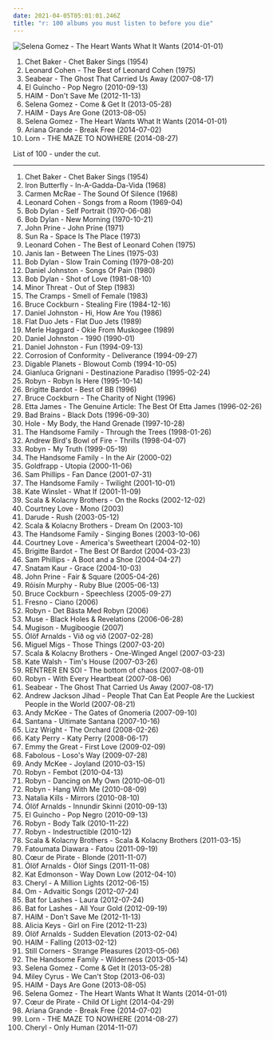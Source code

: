 ```yaml
---
date: 2021-04-05T05:01:01.246Z
title: "r: 100 albums you must listen to before you die"
---
```

![Selena Gomez - The Heart Wants What It Wants (2014-01-01)](http://coverartarchive.org/release/347d9365-927d-4404-a0d7-65e4916e464e/11438983255-500.jpg "Selena Gomez - The Heart Wants What It Wants (2014-01-01)")
<ol class="albums">
<li data-cover="http://coverartarchive.org/release/dc0bbfac-ccd4-4c43-a6d7-cfd8b167b137/20467064971-500.jpg" data-tags="jazz" role="button">Chet Baker - Chet Baker Sings (1954)</li>
<li data-cover="https://img.discogs.com/g2rjpGX2Y6R4iXdyM57qMCBhWsY=/fit-in/280x280/filters:strip_icc():format(jpeg):mode_rgb():quality(90)/discogs-images/R-3785012-1344299773-6056.jpeg.jpg" data-tags="leonard cohen, c, g, f, e, misc, pink, blue, green, yellow, i, all, d, shady, purple, b, h, w, m, l, n, v, grady, u, shady grady" role="button">Leonard Cohen - The Best of Leonard Cohen (1975)</li>
<li data-cover="http://coverartarchive.org/release/f8f26fa1-d7e5-4357-aefe-cb17ccf2e60b/18253941016-500.jpg" data-tags="icelandic" role="button">Seabear - The Ghost That Carried Us Away (2007-08-17)</li>
<li data-cover="http://coverartarchive.org/release/d1155ca2-d814-4f17-9426-743189f8d853/15396503893-500.jpg" data-tags="pop, c, latin, g, k, f, j, r, e, misc, i, o, bananas, x, all, d, shady, s, b, h, a, w, dolce, m, t, l, y, z, n, p, q, v, grady, partial, u, music to listen to in 2010, shady grady, deek, auditory, deek deek, deek deek deek, dake, ploppy, dake-bonoism, bonoism, jibby, specific generalities, specificity, generality, plopper, male or female, non-zero" role="button">El Guincho - Pop Negro (2010-09-13)</li>
<li data-cover="http://coverartarchive.org/release/362e4026-4c4c-44ed-80ad-c2adf4b1f439/4102931199-500.jpg" data-tags="female, soul, alternative, indie rock, kurt, c, song, girls, g, nu soul, k, plop, sex, f, numbers, buy, j, hot, r, book, genesis, second, lost, porn, monday, e, woman, misc, rac, pee pee, vagina, media, abc, breasts, sounds, ladies, tits, first, proverbs, i, tag, sentences, o, everything, kings, thursday, bananas" role="button">HAIM - Don't Save Me (2012-11-13)</li>
<li data-cover="https://img.discogs.com/dbN6n83BE7ZXSQn9w7nqnvVaB0U=/fit-in/600x598/filters:strip_icc():format(jpeg):mode_rgb():quality(90)/discogs-images/R-4960708-1380744325-6489.jpeg.jpg" data-tags="pop, dance, female vocalists" role="button">Selena Gomez - Come & Get It (2013-05-28)</li>
<li data-cover="http://coverartarchive.org/release/bd851d19-d7dc-469a-9726-febb251a50f1/5165325162-500.jpg" data-tags="indie rock, female vocalists, indie pop, soft rock" role="button">HAIM - Days Are Gone (2013-08-05)</li>
<li data-cover="http://coverartarchive.org/release/347d9365-927d-4404-a0d7-65e4916e464e/11438983255-500.jpg" data-tags="female, c, girls, g, k, sex, f, guilty pleasure, buy, j, r, lovely, lost, porn, e, misc, pee pee, music, vagina, abc, breasts, sounds, parts, tits, i, tags, tag, moisture, o, else, everything, thursday, bananas, x, pork, moses, girlfriend, bats, beef" role="button">Selena Gomez - The Heart Wants What It Wants (2014-01-01)</li>
<li data-cover="http://coverartarchive.org/release/d8ee3fb5-e02f-4459-a26f-e4301beb32f1/8796970047-500.jpg" data-tags="pop, ariana grande" role="button">Ariana Grande - Break Free (2014-07-02)</li>
<li data-cover="http://coverartarchive.org/release/fb63217f-8b11-47ac-a803-8adf0fdcfaba/8223477502-500.jpg" data-tags="electronic, ambient, experimental, c, idm, g, k, f, numbers, j, r, book, genesis, second, e, misc, abc, first, i, o, else, everything, x, moses, troy, miscellaneous, all, d, the, shady, s, b, h, a, w, m, t, l, y, z, to, joshua, exodus, as, n, p, q, wednesday, known, leviticus, v, grady" role="button">Lorn - THE MAZE TO NOWHERE (2014-08-27)</li>
</ol>
List of 100 - under the cut.
<!-- more -->

_________________

<ol class="albums">
<li data-cover="http://coverartarchive.org/release/dc0bbfac-ccd4-4c43-a6d7-cfd8b167b137/20467064971-500.jpg" data-tags="jazz" role="button">
Chet Baker - Chet Baker Sings (1954)
</li>
<li data-cover="https://img.discogs.com/7fa16UEhu2xGgbfeI5CS-0gi7dA=/fit-in/320x318/filters:strip_icc():format(jpeg):mode_rgb():quality(90)/discogs-images/R-1397034-1286031876.jpeg.jpg" data-tags="psychedelic rock, classic rock" role="button">
Iron Butterfly - In-A-Gadda-Da-Vida (1968)
</li>
<li data-cover="http://coverartarchive.org/release/a5b055ff-a912-46af-b94f-478793ecdbf2/7943108089-500.jpg" data-tags="female, jazz, jazz vocal, c, g, k, unique, f, j, r, lovely, tagged, years, e, misc, pink, orange, chocolate, blue, hours, red, green, days, yellow, months, minutes, seconds, i, tags, decades, o, not, x, roy, miscellaneous, female jazz, all, d, carlos, shady, purple, s, b, h, a, w, m, t, l, y, z, n, p, q, v, grady, partial, jazzy women, ebony, u, free range, related, shady grady, biv, smell of female, jazzy female, liver and onions, feminine cavern of love, free range negroes, beneficial, carlos seramos, seramos, cavern of love, this is beneficial, the smell of female, ebony delight" role="button">
Carmen McRae - The Sound Of Silence (1968)
</li>
<li data-cover="http://coverartarchive.org/release/25f52005-282b-3617-8bf0-becec9175d9c/21304861091-500.jpg" data-tags="leonard cohen, 60s, folk" role="button">
Leonard Cohen - Songs from a Room (1969-04)
</li>
<li data-cover="https://img.discogs.com/I7UsxpD18Y-awJGTRSkgIYPZfz8=/fit-in/600x643/filters:strip_icc():format(jpeg):mode_rgb():quality(90)/discogs-images/R-4795860-1432891146-6760.jpeg.jpg" data-tags="rock, classic rock" role="button">
Bob Dylan - Self Portrait (1970-06-08)
</li>
<li data-cover="http://coverartarchive.org/release/0497a7b2-2777-3d0c-9364-4234b78c9e72/3730266019-500.jpg" data-tags="70s, folk, singer-songwriter, folk rock, rock, bob dylan, classic rock, c, g, f, e, misc, pink, blue, green, yellow, i, all, d, shady, purple, b, h, w, m, l, n, v, grady, u, shady grady, clsid not unique" role="button">
Bob Dylan - New Morning (1970-10-21)
</li>
<li data-cover="http://coverartarchive.org/release/8e04e5d7-ed79-3e2e-8558-6df68bab5f6d/19688294474-500.jpg" data-tags="folk, singer-songwriter" role="button">
John Prine - John Prine (1971)
</li>
<li data-cover="http://coverartarchive.org/release/87e49acf-c2f5-427c-a699-d3df4ac149f0/19797762895-500.jpg" data-tags="jazz, shady, misc, all, grady, shady grady" role="button">
Sun Ra - Space Is The Place (1973)
</li>
<li data-cover="https://img.discogs.com/g2rjpGX2Y6R4iXdyM57qMCBhWsY=/fit-in/280x280/filters:strip_icc():format(jpeg):mode_rgb():quality(90)/discogs-images/R-3785012-1344299773-6056.jpeg.jpg" data-tags="leonard cohen, c, g, f, e, misc, pink, blue, green, yellow, i, all, d, shady, purple, b, h, w, m, l, n, v, grady, u, shady grady" role="button">
Leonard Cohen - The Best of Leonard Cohen (1975)
</li>
<li data-cover="https://img.discogs.com/gkW6idtSudswzgbHM3r8VgB4F7A=/fit-in/590x581/filters:strip_icc():format(jpeg):mode_rgb():quality(90)/discogs-images/R-2552203-1334902450.jpeg.jpg" data-tags="70s, singer-songwriter" role="button">
Janis Ian - Between The Lines (1975-03)
</li>
<li data-cover="http://coverartarchive.org/release/5d8aa5dd-b518-49e4-a074-473d18a3a691/15278425909-500.jpg" data-tags="gospel, rock, christian rock, bob dylan, christian" role="button">
Bob Dylan - Slow Train Coming (1979-08-20)
</li>
<li data-cover="http://coverartarchive.org/release/ea0be1b6-83d1-424d-8714-660d2c18a8b9/13971254165-500.jpg" data-tags="folk, singer-songwriter" role="button">
Daniel Johnston - Songs Of Pain (1980)
</li>
<li data-cover="http://coverartarchive.org/release/4a265814-80a3-48f8-9a00-c4da7ddeaffc/26584252742-500.jpg" data-tags="bob dylan, rock, classic rock, c, g, f, e, misc, pink, blue, green, yellow, i, all, d, shady, purple, b, h, w, m, l, n, v, grady, u, shady grady" role="button">
Bob Dylan - Shot of Love (1981-08-10)
</li>
<li data-cover="http://coverartarchive.org/release/507bb61e-c7fa-3dd5-ba2d-d6f0f6e2f792/6010164584-500.jpg" data-tags="hardcore, punk, hardcore punk" role="button">
Minor Threat - Out of Step (1983)
</li>
<li data-cover="http://coverartarchive.org/release/a736ffad-be8b-4b14-b00f-30519c4b5efc/13827411386-500.jpg" data-tags="c, g, psychobilly, f, tagged, i like it, e, misc, pink, blue, green, days, yellow, minutes, i, tags, decades, miscellaneous, all, d, shady, purple, b, h, pussy, w, m, l, n, v, grady, cramps, u, shady grady, smell of female, feminine cavern of love, seramos, cavern of love, the smell of female, possibly auditory, related tags, clsid not unique, i tagged this artist, 9e56be61-c50f-11cf-9a2c-00a0c90a90ce, c50f, 9a2c, 00a0c90a90ce, 888dca60-fc0a-11cf-8f0f-00c04fd7d062, 888dca60, 8f0f, specific generalizations, day, sunday, k, quiet, j, r, staff, comfort, friday, march, colors, monday, saturday, november, though, august, three, orange, zero, name, red, he, december, richard, february, o, you, thursday, too, guides" role="button">
The Cramps - Smell of Female (1983)
</li>
<li data-cover="http://coverartarchive.org/release/39164cb2-6b4a-4f9e-8b73-04494cc4e9ea/15278380730-500.jpg" data-tags="g, all, shady, grady, shady grady, c, f, e, misc, pink, blue, green, yellow, i, d, purple, b, h, w, m, l, n, v, free range caucasians, u, humans, human, spelling lobotomy correctly, free range" role="button">
Bruce Cockburn - Stealing Fire (1984-12-16)
</li>
<li data-cover="http://coverartarchive.org/release/ba13ed1d-39a3-3416-8b0c-a8cfd38c322c/21533247440-500.jpg" data-tags="lo-fi" role="button">
Daniel Johnston - Hi, How Are You (1986)
</li>
<li data-cover="http://coverartarchive.org/release/7f7b498c-beee-41b5-903f-3b721048a616/5537003550-500.jpg" data-tags="pop, c, sunday, g, plop, australia, j, r, north carolina, news, ego, e, november, misc, classica, apple, paris, america, judy, i, o, eric, bowling, ah, pieces, x, da, illuminati, hoo, drama, deus, b12, choro, all, eros, de, d, socialist, dixi, die, mormon, s, b, ytmnd, tgif, clam, diamond, h, union, a, fonda, reich, lollipop, -, bell, ad, contra, fan, patria, m, boo, pia, t, l, z, lds, et, magica, politica, n, p, si, clueso, q, coverage, in, autism, v, wwf, studio, mons, xanadu, cosby, vhscore, rabbi, pez, re, bonnie, nhl, neil" role="button">
Flat Duo Jets - Flat Duo Jets (1989)
</li>
<li data-cover="https://img.discogs.com/70sgbdQWIayenvMmBRYmFktXeQo=/fit-in/600x781/filters:strip_icc():format(jpeg):mode_rgb():quality(90)/discogs-images/R-11892429-1545595064-4597.jpeg.jpg" data-tags="c, g, k, unique, f, j, r, tagged, years, e, misc, pink, orange, blue, hours, red, green, days, yellow, months, minutes, seconds, i, tags, decades, o, not, x, roy, miscellaneous, all, d, carlos, purple, s, b, h, a, w, m, t, l, y, z, n, p, q, v, partial, free range caucasians, u, related, biv, m haggard, carlos seramos, seramos, possibly auditory, related tags, clsid not unique, 00c04fd7d062, clsid, i tagged this artist, 9e56be61-c50f-11cf-9a2c-00a0c90a90ce, 9e56be61, c50f, 11cf, 9a2c, 00a0c90a90ce, 888dca60-fc0a-11cf-8f0f-00c04fd7d062, 888dca60, 8f0f, specific generalizations" role="button">
Merle Haggard - Okie From Muskogee (1989)
</li>
<li data-cover="https://img.discogs.com/CcjPgehxKKmnpj9yKdrvrHTN_1o=/fit-in/600x589/filters:strip_icc():format(jpeg):mode_rgb():quality(90)/discogs-images/R-2660081-1410118023-7025.jpeg.jpg" data-tags="lo-fi, 90s" role="button">
Daniel Johnston - 1990 (1990-01)
</li>
<li data-cover="http://coverartarchive.org/release/55df3fd9-7b72-4f95-bcad-68e9e8f89c48/28304917140-500.jpg" data-tags="singer-songwriter, 90s" role="button">
Daniel Johnston - Fun (1994-09-13)
</li>
<li data-cover="http://coverartarchive.org/release/cf88a9c4-2fcd-46c8-8412-3b06bf0abbfa/6512861185-500.jpg" data-tags="stoner rock" role="button">
Corrosion of Conformity - Deliverance (1994-09-27)
</li>
<li data-cover="http://coverartarchive.org/release/acdf71be-2eae-4031-a893-c286dc2a669d/4411318082-500.jpg" data-tags="jazz hop, hip hop" role="button">
Digable Planets - Blowout Comb (1994-10-05)
</li>
<li data-cover="https://img.discogs.com/cO_Su6PKOIDwgyH_jmoavs4X5II=/fit-in/600x337/filters:strip_icc():format(jpeg):mode_rgb():quality(90)/discogs-images/R-9310556-1478373645-5881.jpeg.jpg" data-tags="california, r, aleister crowley, italiana, christopher lee, italiani, aleyster crowley, argeu california seixas, silvio passos, wilson seixas, california seixas, aleister, raul seixas, amidio junior, anyzio rocha, nova california seixas, mucajai, argeu california, beto juara, don kalifa, caracarai, donkalifa, aleystercrowley, simplesdemais, os putos brothers, aleyster, silva alhandra, krica morena bela, boa vista, roraima, kricamorena, familia santos, argeu, krica morena, mosca navarro, aleyster crowley bernardo de andrade, thebestofaleystercrowley" role="button">
Gianluca Grignani - Destinazione Paradiso (1995-02-24)
</li>
<li data-cover="http://coverartarchive.org/release/0f7d32b4-163a-4cb0-abc7-4c6fcee00f66/6617222890-500.jpg" data-tags="pop, dance, rnb" role="button">
Robyn - Robyn Is Here (1995-10-14)
</li>
<li data-cover="http://coverartarchive.org/release/ca561569-a485-4d72-bc1c-97a3bd93ef7d/1529491393-500.jpg" data-tags="french" role="button">
Brigitte Bardot - Best of BB (1996)
</li>
<li data-cover="https://img.discogs.com/UTSHgD3AwlVzs7K2vNSvgo27r4w=/fit-in/600x600/filters:strip_icc():format(jpeg):mode_rgb():quality(90)/discogs-images/R-2207419-1566809777-9741.jpeg.jpg" data-tags="c, g, f, e, misc, pink, blue, green, yellow, i, all, d, shady, purple, b, h, w, m, l, n, v, grady, u, shady grady, folk, free range caucasians, free range" role="button">
Bruce Cockburn - The Charity of Night (1996)
</li>
<li data-cover="http://coverartarchive.org/release/d136dbb8-a0f6-4cd0-8f7f-dab8c1a96eb9/10883716911-500.jpg" data-tags="etta james" role="button">
Etta James - The Genuine Article: The Best Of Etta James (1996-02-26)
</li>
<li data-cover="http://coverartarchive.org/release/87d8297b-b01e-4eab-861b-e6d4e782830d/3397017644-500.jpg" data-tags="hardcore punk" role="button">
Bad Brains - Black Dots (1996-09-30)
</li>
<li data-cover="http://coverartarchive.org/release/88354c4b-f069-4d99-89f9-a146d80019e7/15443503983-500.jpg" data-tags="hole, f a v o u r i t e" role="button">
Hole - My Body, the Hand Grenade (1997-10-28)
</li>
<li data-cover="https://img.discogs.com/nk3IvlKVsEEuxdvXTdeNAhZqbYk=/fit-in/600x594/filters:strip_icc():format(jpeg):mode_rgb():quality(90)/discogs-images/R-1177453-1489873337-2756.jpeg.jpg" data-tags="americana, alt-country, g, all, shady, grady, shady grady" role="button">
The Handsome Family - Through the Trees (1998-01-26)
</li>
<li data-cover="http://coverartarchive.org/release/f7d1544e-5edd-46ae-88af-1648b54815cb/1962253731-500.jpg" data-tags="bird, misc, jackson, names, julie, lloyd, andrew, andrew jackson, michael, andrew lloyd webber, a, andrew bird, belle, jihad, webber, michael andrews, randy, andrews, bayer, andrew belle, lloyd webber, andrew jackson jihad, optional, garge, andrew bayer, hale, bowl of fire, w-k, andrew hale, andrew rannells, rannells, begins with an a, tinge, garji" role="button">
Andrew Bird's Bowl of Fire - Thrills (1998-04-07)
</li>
<li data-cover="https://img.discogs.com/cMSILn-O_QjEyYQ4HoieDtBeU3U=/fit-in/600x600/filters:strip_icc():format(jpeg):mode_rgb():quality(90)/discogs-images/R-2566810-1415847143-3769.jpeg.jpg" data-tags="female, soul, dance, girls, sex, guilty pleasure, lovely, porn, misc, vagina, breasts, tits, moisture, girlfriend, miscellaneous, all, boobs, shady, pleasure, girls girls girls, boobies, i want to make out with her so bad, titties, mammal, vaginal, jugs, imaginary, i would like to spend an afternoon rubbing her breasts with warm mineral oil, mammaries, camel toe, sex stuff, finely tailored, lady love, a fashionable likeness of cylindrical awareness, smell of female, maternal, vagina possession, feminine cavern of love, boneriffic, and such, grumpy still skin, lady parts, soft and moist, masturbation fodder, female lady, lady female, hie to kolob, cylindrical awareness, cavern of love, the smell of female, you can if you want to, imaginary girlfriend, unclean thoughts, woman lady, prophetess, maternal prophetess, juglets, jiggles, broadish" role="button">
Robyn - My Truth (1999-05-19)
</li>
<li data-cover="https://img.discogs.com/xLjJmTV4fqIaWYmglniyqRuC2CE=/fit-in/200x198/filters:strip_icc():format(jpeg):mode_rgb():quality(90)/discogs-images/R-1177465-1198531874.jpeg.jpg" data-tags="alternative country, shady, grady, spelling lobotomy correctly, free range caucasians, shady grady, liver and onions" role="button">
The Handsome Family - In the Air (2000-02)
</li>
<li data-cover="https://img.discogs.com/tXkxfd-CEdXxpgTDoCULqOVjQR0=/fit-in/424x600/filters:strip_icc():format(jpeg):mode_rgb():quality(90)/discogs-images/R-194130-1141596448.jpeg.jpg" data-tags="ambient" role="button">
Goldfrapp - Utopia (2000-11-06)
</li>
<li data-cover="https://img.discogs.com/oPEnUIumiP-VoRc_STI_2mFJTkA=/fit-in/600x524/filters:strip_icc():format(jpeg):mode_rgb():quality(90)/discogs-images/R-7468415-1509061937-1312.jpeg.jpg" data-tags="indie, female, alternative, female vocalists, singer-songwriter, c, day, sunday, g, k, sex, f, quiet, chicks, j, hot, r, second, staff, comfort, friday, march, colors, monday, saturday, e, november, woman, though, august, misc, pink, three, girl, vagina, orange, zero, name, blue, red, green, yellow, first, he, december, i, richard, february, o, you, thursday, too, guides, not, oil, x, makes, shade, bats, september, january, july, tuesday, enemies, awareness, sing, miscellaneous, head, idols, all, d, can, seven, shady, four, two, chick, bands that would eat children if only they could fit a whole one inside their mouths, purple, s, b, rainbow, alternative media, h, one, a" role="button">
Sam Phillips - Fan Dance (2001-07-31)
</li>
<li data-cover="https://img.discogs.com/hzlVyUchEu2LQUcjQwS4TNiWJps=/fit-in/216x219/filters:strip_icc():format(jpeg):mode_rgb():quality(90)/discogs-images/R-1177381-1198525180.jpeg.jpg" data-tags="singer-songwriter, progressive rock, c, americana, sunday, g, scary, alt-country, k, folk noir, noir, f, humor, smart, j, r, lyrical, friday, march, monday, saturday, e, november, hole, august, misc, rac, darkness, sparks, december, i, february, o, thursday, nuggets, june, x, september, january, july, tuesday, tells a story, all, ccm, d, country music, creative, shady, handsome, s, b, h, a, country ballad male, w, dark humor, m, t, l, y, z, n, p, q, wednesday, v, grady, lobotomy, brett, spelling lobotomy correctly, god-damned country, free range caucasians, light in the darkness, beautiful darkness, fucked-up country, real country, u, free range, xian, nugget, everything that rises must converge" role="button">
The Handsome Family - Twilight (2001-10-01)
</li>
<li data-cover="http://coverartarchive.org/release/7fd1004c-5116-4323-84e5-2e8b2a23f736/10583997394-500.jpg" data-tags="soundtrack, easy listening" role="button">
Kate Winslet - What If (2001-11-09)
</li>
<li data-cover="https://img.discogs.com/MIAzGQ_TYAoD1UCDACgf5w77yFk=/fit-in/500x494/filters:strip_icc():format(jpeg):mode_rgb():quality(90)/discogs-images/R-350693-1420576977-8242.jpeg.jpg" data-tags="c, choir, g, k, f, j, r, friday, e, misc, i, o, x, all, d, shady, s, b, h, a, w, m, t, l, y, z, n, p, q, v, grady, u, shady grady, testing 1-2-3, kolob, if you could hie to kolob, ploppy, jibby, nuggetarian, droppy pop, jibby jibby jibby jibby jibby, jibby jibby jibby jibby jibby jibby jibby, jibby jibby jibby jibby jibby jibby jibby jibby jibby jibby jibby" role="button">
Scala & Kolacny Brothers - On the Rocks (2002-12-02)
</li>
<li data-cover="http://coverartarchive.org/release/eb6faa5f-1173-40be-bb2d-5e9402bc0ec0/14050315144-500.jpg" data-tags="courtney love, rock, alternative, punk rock" role="button">
Courtney Love - Mono (2003)
</li>
<li data-cover="https://img.discogs.com/lCcXkUQ3G6nD7sbHKMaqW5jYc0U=/fit-in/298x300/filters:strip_icc():format(jpeg):mode_rgb():quality(90)/discogs-images/R-322385-1100938422.jpg.jpg" data-tags="trance" role="button">
Darude - Rush (2003-05-12)
</li>
<li data-cover="https://img.discogs.com/F7T-Kn1eL6DYiQ2gGaEQom3eDeg=/fit-in/600x596/filters:strip_icc():format(jpeg):mode_rgb():quality(90)/discogs-images/R-350690-1165688961.jpeg.jpg" data-tags="choir" role="button">
Scala & Kolacny Brothers - Dream On (2003-10)
</li>
<li data-cover="https://img.discogs.com/m9cPM0P2MM_seZKdNEtfqbEr7fY=/fit-in/600x591/filters:strip_icc():format(jpeg):mode_rgb():quality(90)/discogs-images/R-1350475-1454274588-2699.jpeg.jpg" data-tags="alt-country, folk noir, americana" role="button">
The Handsome Family - Singing Bones (2003-10-06)
</li>
<li data-cover="http://coverartarchive.org/release/77d5fc59-6d52-4070-b31a-b4841f86179b/3759468978-500.jpg" data-tags="grunge, rock" role="button">
Courtney Love - America's Sweetheart (2004-02-10)
</li>
<li data-cover="http://coverartarchive.org/release/165deaa5-a5ba-4170-842d-03496202c04a/1529579124-500.jpg" data-tags="all, c, f, e, misc, pink, i, tags, d, shady, b, h, w, m, l, n, v, grady, u, shady grady, possibly auditory, clsid not unique" role="button">
Brigitte Bardot - The Best Of Bardot (2004-03-23)
</li>
<li data-cover="http://coverartarchive.org/release/bdea53a4-7fab-409b-b70f-6ec3f8a06029/24728786897-500.jpg" data-tags="indie, female, alternative, female vocalists, singer-songwriter, c, day, sunday, g, k, sex, f, quiet, chicks, j, hot, r, second, staff, comfort, friday, march, colors, monday, saturday, e, november, woman, though, august, misc, pink, three, girl, vagina, orange, zero, name, blue, red, green, yellow, first, he, december, i, richard, february, o, you, thursday, too, guides, not, oil, x, makes, shade, bats, september, january, july, tuesday, enemies, awareness, sing, miscellaneous, head, idols, all, d, can, seven, shady, four, two, chick, bands that would eat children if only they could fit a whole one inside their mouths, purple, s, b, rainbow, alternative media, h, one, a" role="button">
Sam Phillips - A Boot and a Shoe (2004-04-27)
</li>
<li data-cover="http://coverartarchive.org/release/43d64dfa-ae65-438e-8e5e-cd9b026abe2b/17086837784-500.jpg" data-tags="meditation" role="button">
Snatam Kaur - Grace (2004-10-03)
</li>
<li data-cover="http://coverartarchive.org/release/db3b83dc-b975-49ce-a300-fa01b678d955/10799413817-500.jpg" data-tags="singer-songwriter" role="button">
John Prine - Fair & Square (2005-04-26)
</li>
<li data-cover="http://coverartarchive.org/release/e15f6dce-4764-455e-a055-2845c21c3eee/8899000027-500.jpg" data-tags="future jazz, electronic, female vocalists" role="button">
Róisín Murphy - Ruby Blue (2005-06-13)
</li>
<li data-cover="http://coverartarchive.org/release/51e2b7d1-e3ce-4c26-a808-3420e5a729bc/17343315083-500.jpg" data-tags="c, g, f, e, misc, pink, blue, green, yellow, i, all, d, shady, purple, b, h, w, m, l, n, v, grady, u, shady grady, canada, voice, sunday, k, j, r, second, friday, march, saturday, november, august, three, orange, white, acoustic guitar, red, first, december, february, o, humans, thursday, x, september, january, july, seven, four, two, white people, s, one, a, oh canada, human, raspy, five, cockburn, t, y, z, thirteen, p, q, wednesday, nine, indigo, eleven, violet, twenty, third, lobotomy, spelling lobotomy correctly, free range caucasians, fifth, eight, free range, six, sixth, ten, twelve" role="button">
Bruce Cockburn - Speechless (2005-09-27)
</li>
<li data-cover="http://coverartarchive.org/release/3a4f248f-7288-416f-a54d-1822e9a3f125/2001358466-500.jpg" data-tags="rock, emo" role="button">
Fresno - Ciano (2006)
</li>
<li data-cover="http://coverartarchive.org/release/08cd745b-46cf-4a65-8fa7-7bdcd8eb7004/5393612455-500.jpg" data-tags="female, alternative, c, girls, g, k, sex, f, guilty pleasure, buy, j, r, book, lovely, genesis, second, lost, porn, e, misc, pee pee, monkey, music, vagina, robyn, abc, filter, fish, breasts, sounds, parts, tits, i, tags, tag, moisture, o, else, everything, thursday, nuggets, bananas, x" role="button">
Robyn - Det Bästa Med Robyn (2006)
</li>
<li data-cover="http://coverartarchive.org/release/f1458768-777e-4d46-96eb-2d0e6d8cbaa0/13574722523-500.jpg" data-tags="alternative rock" role="button">
Muse - Black Holes & Revelations (2006-06-28)
</li>
<li data-cover="http://coverartarchive.org/release/3fdccfb0-c5c5-4676-8e45-83db38c0ee35/26215098732-500.jpg" data-tags="alternative, c, g, k, f, icelandic, iceland, j, r, tagged, lost, e, misc, something, sounds, tag, o, everything, thoughts, maybe, bananas, x, bats, variable, all, genre, d, shady, s, b, onions, h, a, w, bent, filtered, m, t, l, y, bite, n, p, thing, q, get it, wednesday, v, grady, jb, zap, partial, lobotomy, spelling lobotomy correctly, u, possible, perhaps, suggestions, mangum, specific, extremities, optional, liver, shady grady, northern hemisphere, western hemisphere, non-verbal, you might, jib, i am tagging this artist, the fire of the mind agitates the atmosphere, testing 1-2-3, deek, liver and onions, kolob, if you could hie to kolob, auditory" role="button">
Mugison - Mugiboogie (2007)
</li>
<li data-cover="http://coverartarchive.org/release/7a058cc8-f297-4818-b182-db15f3c2655e/9390660710-500.jpg" data-tags="vocal, female, alternative, c, g, k, f, icelandic, iceland, j, r, tagged, lost, e, misc, something, sounds, tag, o, everything, thoughts, maybe, bananas, x, bats, variable, all, genre, d, shady, s, b, h, a, w, bent, filtered, m, t, l, y, bite, n, p, thing, q, get it, wednesday, v, grady, jb, zap, partial, u, possible, perhaps, suggestions, specific, extremities, optional, shady grady, northern hemisphere, western hemisphere, non-verbal, you might, jib, i am tagging this artist, the fire of the mind agitates the atmosphere, testing 1-2-3, deek, kolob, if you could hie to kolob" role="button">
Ólöf Arnalds - Við og við (2007-02-28)
</li>
<li data-cover="https://img.discogs.com/1pLkSM8DHSbih7IjRN83_1vWKyQ=/fit-in/600x528/filters:strip_icc():format(jpeg):mode_rgb():quality(90)/discogs-images/R-1394148-1215911825.jpeg.jpg" data-tags="groove, deep house" role="button">
Miguel Migs - Those Things (2007-03-20)
</li>
<li data-cover="https://img.discogs.com/nCKvxKZiudPg5-CAyAvIScAo3XM=/fit-in/464x432/filters:strip_icc():format(jpeg):mode_rgb():quality(90)/discogs-images/R-1160425-1197095554.jpeg.jpg" data-tags="c, choir, g, k, f, j, r, friday, e, misc, i, o, x, all, d, shady, s, b, h, a, w, m, t, l, y, z, n, p, q, v, grady, u, shady grady, testing 1-2-3, kolob, if you could hie to kolob, ploppy, jibby, nuggetarian, droppy pop, jibby jibby jibby jibby jibby, jibby jibby jibby jibby jibby jibby jibby, jibby jibby jibby jibby jibby jibby jibby jibby jibby jibby jibby" role="button">
Scala & Kolacny Brothers - One-Winged Angel (2007-03-23)
</li>
<li data-cover="http://coverartarchive.org/release/25d9128e-8e2b-3b9e-9938-88f44b4c0ed4/24155867912-500.jpg" data-tags="folk, female vocalists" role="button">
Kate Walsh - Tim's House (2007-03-26)
</li>
<li data-cover="https://img.discogs.com/ooqlSYIWQfWj4y3_uvtHQalOCtY=/fit-in/500x500/filters:strip_icc():format(jpeg):mode_rgb():quality(90)/discogs-images/R-5272930-1389278550-1971.jpeg.jpg" data-tags="japanese" role="button">
RENTRER EN SOI - The bottom of chaos (2007-08-01)
</li>
<li data-cover="http://coverartarchive.org/release/cc1bc121-6078-4413-954e-c394c2df0e6b/7997586808-500.jpg" data-tags="female, alternative, c, girls, g, k, sex, f, guilty pleasure, buy, j, r, book, lovely, genesis, second, lost, porn, e, misc, pee pee, monkey, music, vagina, robyn, abc, filter, fish, breasts, sounds, parts, tits, i, tags, tag, moisture, o, else, everything, thursday, nuggets, bananas, x, meat" role="button">
Robyn - With Every Heartbeat (2007-08-06)
</li>
<li data-cover="http://coverartarchive.org/release/f8f26fa1-d7e5-4357-aefe-cb17ccf2e60b/18253941016-500.jpg" data-tags="icelandic" role="button">
Seabear - The Ghost That Carried Us Away (2007-08-17)
</li>
<li data-cover="http://coverartarchive.org/release/565cdcdb-e066-4eb4-871c-fa252dc850cf/6288985861-500.jpg" data-tags="bird, folk punk, misc, jackson, names, julie, andy, lloyd, andrew, andrew jackson, michael, andrew lloyd webber, a, andrew bird, belle, jihad, webber, michael andrews, randy, andrews, bayer, andrew belle, lloyd webber, andrew jackson jihad, optional, garge, andrew bayer, hale, bowl of fire, w-k, andrew hale, andrew rannells, rannells, begins with an a, tinge, garji" role="button">
Andrew Jackson Jihad - People That Can Eat People Are the Luckiest People in the World (2007-08-21)
</li>
<li data-cover="https://img.discogs.com/RrwxAsEV049dwc6s1TgugjH_keQ=/fit-in/500x500/filters:strip_icc():format(jpeg):mode_rgb():quality(90)/discogs-images/R-3204717-1556633536-6361.jpeg.jpg" data-tags="guitar virtuoso, acoustic guitar, fingerstyle, andy mckee" role="button">
Andy McKee - The Gates of Gnomeria (2007-09-10)
</li>
<li data-cover="http://coverartarchive.org/release/ab84a832-8fc8-42a3-a849-adc188738aec/7365407384-500.jpg" data-tags="rock" role="button">
Santana - Ultimate Santana (2007-10-16)
</li>
<li data-cover="http://coverartarchive.org/release/c42db944-e7a3-4cc3-9a9f-89089962fe2e/836519986-500.jpg" data-tags="jazz, soul, lizz wright" role="button">
Lizz Wright - The Orchard (2008-02-26)
</li>
<li data-cover="https://img.discogs.com/g90Gp17zqd67CoxpF26Dt9-_a9I=/fit-in/594x600/filters:strip_icc():format(jpeg):mode_rgb():quality(90)/discogs-images/R-5359407-1396606694-2649.jpeg.jpg" data-tags="female, c, girls, g, k, sex, f, guilty pleasure, buy, j, r, lovely, lost, porn, e, misc, pee pee, vagina, abc, breasts, sounds, parts, tits, i, tags, tag, moisture, o, else, everything, thursday, bananas, x, pork, moses, girlfriend, bats, beef, batman" role="button">
Katy Perry - Katy Perry (2008-06-17)
</li>
<li data-cover="https://img.discogs.com/iEX8Otxl98vZKbRfxM-c26AVNpg=/fit-in/400x401/filters:strip_icc():format(jpeg):mode_rgb():quality(90)/discogs-images/R-1648238-1234889857.jpeg.jpg" data-tags="indie folk" role="button">
Emmy the Great - First Love (2009-02-09)
</li>
<li data-cover="http://coverartarchive.org/release/4bc7b451-b817-4af3-b430-f7bd78d07dab/2036602034-500.jpg" data-tags="rap" role="button">
Fabolous - Loso's Way (2009-07-28)
</li>
<li data-cover="https://via.placeholder.com/450" data-tags="acoustic, acoustic guitar, andy mckee" role="button">
Andy McKee - Joyland (2010-03-15)
</li>
<li data-cover="https://img.discogs.com/beKc7sAiHUweEnNafpZsZziLVjg=/fit-in/600x600/filters:strip_icc():format(jpeg):mode_rgb():quality(90)/discogs-images/R-608223-1572388236-8158.jpeg.jpg" data-tags="robyn" role="button">
Robyn - Fembot (2010-04-13)
</li>
<li data-cover="https://img.discogs.com/Z8czKdd8IZiPB5S4Vg5zr3A3CxA=/fit-in/600x600/filters:strip_icc():format(jpeg):mode_rgb():quality(90)/discogs-images/R-5089550-1398468985-9627.jpeg.jpg" data-tags="robyn" role="button">
Robyn - Dancing on My Own (2010-06-01)
</li>
<li data-cover="https://img.discogs.com/cfc9e7fd50d7c9c08931869b95f6849a01d0635d/images/spacer.gif" data-tags="female, pop, alternative, dance, c, synth pop, girls, g, k, sex, f, guilty pleasure, buy, j, r, book, lovely, genesis, second, lost, porn, e, misc, pee pee, monkey, music, vagina, robyn, abc, filter, fish, breasts, sounds, parts, tits, i, tags, tag, moisture, o, else, everything, thursday, nuggets, bananas" role="button">
Robyn - Hang With Me (2010-08-09)
</li>
<li data-cover="https://img.discogs.com/COaBC6GebeH25O4HKETZqGC3Ap4=/fit-in/600x465/filters:strip_icc():format(jpeg):mode_rgb():quality(90)/discogs-images/R-2914536-1307049521.jpeg.jpg" data-tags="pop, dance, c, g, k, f, j, r, e, misc, i, o, bananas, x, all, d, shady, s, b, h, a, w, dolce, m, t, l, y, z, n, p, q, v, grady, partial, u, natalia kills, artvatar, natalia, shady grady, deek, nkm, auditory, deek deek, deek deek deek, dake, ploppy, dake-bonoism, bonoism, jibby, specific generalities, specificity, generality, plopper, male or female, non-zero" role="button">
Natalia Kills - Mirrors (2010-08-10)
</li>
<li data-cover="http://coverartarchive.org/release/d2b97e1a-32e6-43fc-a442-d7c766fe8fc6/17757148561-500.jpg" data-tags="alternative, c, g, k, f, icelandic, iceland, j, r, tagged, lost, e, misc, something, sounds, tag, o, everything, thoughts, maybe, bananas, x, bats, variable, all, genre, d, shady, s, b, h, a, w, bent, filtered, m, t, l, y, bite, n, p, thing, q, get it, wednesday, v, grady, jb, zap, partial, olof, u, possible, perhaps, suggestions, specific, extremities, optional, shady grady, albums reviewed, northern hemisphere, western hemisphere, non-verbal, you might, jib, i am tagging this artist, the fire of the mind agitates the atmosphere, testing 1-2-3, deek, kolob" role="button">
Ólöf Arnalds - Innundir Skinni (2010-09-13)
</li>
<li data-cover="http://coverartarchive.org/release/d1155ca2-d814-4f17-9426-743189f8d853/15396503893-500.jpg" data-tags="pop, c, latin, g, k, f, j, r, e, misc, i, o, bananas, x, all, d, shady, s, b, h, a, w, dolce, m, t, l, y, z, n, p, q, v, grady, partial, u, music to listen to in 2010, shady grady, deek, auditory, deek deek, deek deek deek, dake, ploppy, dake-bonoism, bonoism, jibby, specific generalities, specificity, generality, plopper, male or female, non-zero" role="button">
El Guincho - Pop Negro (2010-09-13)
</li>
<li data-cover="https://img.discogs.com/cMSILn-O_QjEyYQ4HoieDtBeU3U=/fit-in/600x600/filters:strip_icc():format(jpeg):mode_rgb():quality(90)/discogs-images/R-2566810-1415847143-3769.jpeg.jpg" data-tags="electronic, pop, electropop, dance-pop" role="button">
Robyn - Body Talk (2010-11-22)
</li>
<li data-cover="http://coverartarchive.org/release/db805c04-16c1-4464-9811-74488445339b/9613183966-500.jpg" data-tags="female, alternative, c, girls, g, k, sex, f, guilty pleasure, buy, j, r, book, lovely, genesis, second, lost, porn, e, misc, pee pee, monkey, music, vagina, robyn, abc, filter, fish, breasts, sounds, parts, tits, i, tags, tag, moisture, o, else, everything, thursday, nuggets, bananas, x, meat" role="button">
Robyn - Indestructible (2010-12)
</li>
<li data-cover="https://img.discogs.com/Z7bjJoducptpaQdrGt9TRjbihsU=/fit-in/288x290/filters:strip_icc():format(jpeg):mode_rgb():quality(90)/discogs-images/R-3006371-1311407082.jpeg.jpg" data-tags="c, g, f, e, misc, i, all, d, shady, b, h, w, m, l, n, v, grady, u, shady grady, k, j, r, friday, o, x, miscellaneous, s, a, t, y, z, p, q, testing 1-2-3, kolob, if you could hie to kolob, ploppy, jibby, related tags, nuggetarian, droppy pop, jibby jibby jibby jibby jibby, jibby jibby jibby jibby jibby jibby jibby, jibby jibby jibby jibby jibby jibby jibby jibby jibby jibby jibby" role="button">
Scala & Kolacny Brothers - Scala & Kolacny Brothers (2011-03-15)
</li>
<li data-cover="http://coverartarchive.org/release/0c10bdf4-5c7c-4d36-89e4-8e00d8c1d95b/12472896155-500.jpg" data-tags="indie, female, male, alternative, folk, singer-songwriter, c, fantastic, girls, day, g, pretty, k, my, f, recommended, game, sometimes, inspirational, j, hot, r, vocalists, pleasant, afrique, lovely, visual, women, lost, what, e, leaf, woman, single, misc, girl, pleasing, something, afterlife, babe, no, verbal, ladies, when, where, satisfaction, i, richard, o, myself, you, else, everything, oh, thoughts, bananas, darlings, go, somewhere, x, bats, true, variable, awareness, miscellaneous, every, all, tasty, be, d, proper, the, alt, rich, listen, can, shady, s, b, planet, h, only, one, a, swag, lady, is" role="button">
Fatoumata Diawara - Fatou (2011-09-19)
</li>
<li data-cover="http://coverartarchive.org/release/d38eff7e-ba07-45f1-8e46-9b4e230628cb/3005956305-500.jpg" data-tags="french, female vocalist" role="button">
Cœur de Pirate - Blonde (2011-11-07)
</li>
<li data-cover="https://img.discogs.com/_jcqVJYRFzAT3Sa2hr_lLp-1up0=/fit-in/274x274/filters:strip_icc():format(jpeg):mode_rgb():quality(90)/discogs-images/R-3548510-1334834731.jpeg.jpg" data-tags="female, alternative, c, song, g, k, plop, f, icelandic, iceland, numbers, j, r, book, tagged, genesis, second, lost, e, misc, something, sounds, first, proverbs, i, tag, sentences, o, everything, kings, thoughts, maybe, bananas, x, moses, bats, psalms, tuesday, daniel, troy" role="button">
Ólöf Arnalds - Ólöf Sings (2011-11-08)
</li>
<li data-cover="http://coverartarchive.org/release/cf198fe2-d410-42db-9b6e-7e7f251a7d23/8455742789-500.jpg" data-tags="jazz, female vocalists" role="button">
Kat Edmonson - Way Down Low (2012-04-10)
</li>
<li data-cover="http://coverartarchive.org/release/c6cb0e3f-a2e2-447e-a38f-32e106148723/5942909609-500.jpg" data-tags="dance" role="button">
Cheryl - A Million Lights (2012-06-15)
</li>
<li data-cover="https://img.discogs.com/EnYWgQxYUX8EoA6Axf9i97pK5ls=/fit-in/600x600/filters:strip_icc():format(jpeg):mode_rgb():quality(90)/discogs-images/R-3743189-1343483805-4203.jpeg.jpg" data-tags="psychedelic, spiritual, stoner, psychedelic rock" role="button">
Om - Advaitic Songs (2012-07-24)
</li>
<li data-cover="http://coverartarchive.org/release/d45c0197-c2d8-48d8-b1b0-5de3279942f2/1568207414-500.jpg" data-tags="alternative" role="button">
Bat for Lashes - Laura (2012-07-24)
</li>
<li data-cover="http://coverartarchive.org/release/28f62318-bda1-40b6-b44e-19fd33c95bab/7083290252-500.jpg" data-tags="alternative, female vocalists" role="button">
Bat for Lashes - All Your Gold (2012-09-19)
</li>
<li data-cover="http://coverartarchive.org/release/362e4026-4c4c-44ed-80ad-c2adf4b1f439/4102931199-500.jpg" data-tags="female, soul, alternative, indie rock, kurt, c, song, girls, g, nu soul, k, plop, sex, f, numbers, buy, j, hot, r, book, genesis, second, lost, porn, monday, e, woman, misc, rac, pee pee, vagina, media, abc, breasts, sounds, ladies, tits, first, proverbs, i, tag, sentences, o, everything, kings, thursday, bananas" role="button">
HAIM - Don't Save Me (2012-11-13)
</li>
<li data-cover="http://coverartarchive.org/release/7a032865-3754-4659-9f34-ec7ec48a95ea/17147368325-500.jpg" data-tags="soul" role="button">
Alicia Keys - Girl on Fire (2012-11-23)
</li>
<li data-cover="https://img.discogs.com/KDUVmKzHPyTW9iR4DGwy2pFHljs=/fit-in/590x600/filters:strip_icc():format(jpeg):mode_rgb():quality(90)/discogs-images/R-4204186-1363444365-3376.jpeg.jpg" data-tags="alternative, c, g, k, f, icelandic, iceland, j, r, tagged, lost, e, misc, something, sounds, tag, o, everything, thoughts, maybe, bananas, x, bats, variable, all, genre, d, shady, s, b, h, a, w, bent, filtered, m, t, l, y, bite, n, p, thing, q, get it, wednesday, v, grady, jb, zap, partial, u, possible, perhaps, suggestions, specific, extremities, optional, shady grady, northern hemisphere, western hemisphere, non-verbal, you might, jib, i am tagging this artist, the fire of the mind agitates the atmosphere, testing 1-2-3, deek, kolob, if you could hie to kolob, auditory, you can" role="button">
Ólöf Arnalds - Sudden Elevation (2013-02-04)
</li>
<li data-cover="http://coverartarchive.org/release/551e3ae7-a8a0-48e5-a739-4e436da3b70b/3327967040-500.jpg" data-tags="indie" role="button">
HAIM - Falling (2013-02-12)
</li>
<li data-cover="http://coverartarchive.org/release/8e2ce692-11cc-4c21-aacb-c95b4e2a2564/4326167172-500.jpg" data-tags="dream pop" role="button">
Still Corners - Strange Pleasures (2013-05-06)
</li>
<li data-cover="http://coverartarchive.org/release/15090b0c-36ba-4c4a-a793-eed8f97ba6ef/4578384811-500.jpg" data-tags="singer-songwriter, c, americana, sunday, g, scary, alt-country, k, folk noir, noir, f, humor, smart, j, r, lyrical, friday, march, monday, saturday, e, november, hole, august, misc, rac, darkness, sparks, december, i, february, o, thursday, nuggets, june, x, september, january, july, tuesday, tells a story, all, ccm, d, country music, creative, shady, handsome, s, b, h, a, w, dark humor, m, t, l, y, z, n, p, q, wednesday, v, grady, lobotomy, brett, spelling lobotomy correctly, god-damned country, free range caucasians, light in the darkness, beautiful darkness, fucked-up country, real country, u, free range, xian, nugget, everything that rises must converge, mangum, darkness and light, bottomless" role="button">
The Handsome Family - Wilderness (2013-05-14)
</li>
<li data-cover="https://img.discogs.com/dbN6n83BE7ZXSQn9w7nqnvVaB0U=/fit-in/600x598/filters:strip_icc():format(jpeg):mode_rgb():quality(90)/discogs-images/R-4960708-1380744325-6489.jpeg.jpg" data-tags="pop, dance, female vocalists" role="button">
Selena Gomez - Come & Get It (2013-05-28)
</li>
<li data-cover="http://coverartarchive.org/release/c795d582-1a8b-448d-9cd2-c041df5a8bbc/4375925972-500.jpg" data-tags="pop, miley cyrus, party" role="button">
Miley Cyrus - We Can't Stop (2013-06-03)
</li>
<li data-cover="http://coverartarchive.org/release/bd851d19-d7dc-469a-9726-febb251a50f1/5165325162-500.jpg" data-tags="indie rock, female vocalists, indie pop, soft rock" role="button">
HAIM - Days Are Gone (2013-08-05)
</li>
<li data-cover="http://coverartarchive.org/release/347d9365-927d-4404-a0d7-65e4916e464e/11438983255-500.jpg" data-tags="female, c, girls, g, k, sex, f, guilty pleasure, buy, j, r, lovely, lost, porn, e, misc, pee pee, music, vagina, abc, breasts, sounds, parts, tits, i, tags, tag, moisture, o, else, everything, thursday, bananas, x, pork, moses, girlfriend, bats, beef" role="button">
Selena Gomez - The Heart Wants What It Wants (2014-01-01)
</li>
<li data-cover="http://coverartarchive.org/release/473976c7-410c-4af3-a89e-4370a281f698/7177580178-500.jpg" data-tags="soundtrack" role="button">
Cœur de Pirate - Child Of Light (2014-04-29)
</li>
<li data-cover="http://coverartarchive.org/release/d8ee3fb5-e02f-4459-a26f-e4301beb32f1/8796970047-500.jpg" data-tags="pop, ariana grande" role="button">
Ariana Grande - Break Free (2014-07-02)
</li>
<li data-cover="http://coverartarchive.org/release/fb63217f-8b11-47ac-a803-8adf0fdcfaba/8223477502-500.jpg" data-tags="electronic, ambient, experimental, c, idm, g, k, f, numbers, j, r, book, genesis, second, e, misc, abc, first, i, o, else, everything, x, moses, troy, miscellaneous, all, d, the, shady, s, b, h, a, w, m, t, l, y, z, to, joshua, exodus, as, n, p, q, wednesday, known, leviticus, v, grady" role="button">
Lorn - THE MAZE TO NOWHERE (2014-08-27)
</li>
<li data-cover="http://coverartarchive.org/release/945e9f23-2eb8-4379-bdbc-75f7d0ecb321/8780914183-500.jpg" data-tags="electronic, female, pop, dance, c, g, k, rnb, f, numbers, j, r, book, genesis, second, e, misc, abc, first, i, o, humans, else, everything, x, moses, troy, try later, miscellaneous, all, d, the, shady, s, b, h, a, w, human, m, t, l, y, z, to, joshua, exodus, as, n, p" role="button">
Cheryl - Only Human (2014-11-07)
</li>
</ol>